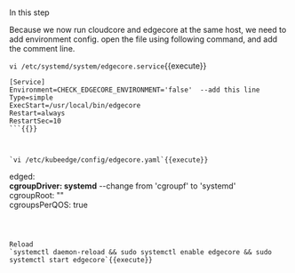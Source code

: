 #  
In this step 

Because we now run cloudcore and edgecore at the same host, we need to add environment config. open the file using following command, and add the comment line.

`vi /etc/systemd/system/edgecore.service`{{execute}}  

```
[Service]  
Environment=CHECK_EDGECORE_ENVIRONMENT='false'  --add this line   
Type=simple  
ExecStart=/usr/local/bin/edgecore  
Restart=always  
RestartSec=10
```{{}}     



`vi /etc/kubeedge/config/edgecore.yaml`{{execute}}     

```
edged:  
    **cgroupDriver: systemd**  --change from 'cgroupf' to 'systemd'  
    cgroupRoot: ""  
    cgroupsPerQOS: true
```{{}} 
      
      
      
Reload  
`systemctl daemon-reload && sudo systemctl enable edgecore && sudo systemctl start edgecore`{{execute}}
